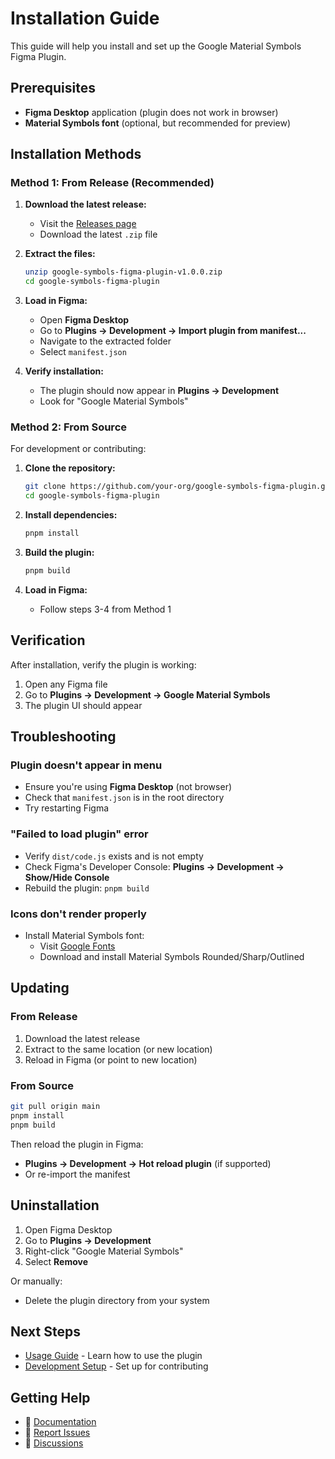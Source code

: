 # Installation Guide

This guide will help you install and set up the Google Material Symbols Figma Plugin.

## Prerequisites

- **Figma Desktop** application (plugin does not work in browser)
- **Material Symbols font** (optional, but recommended for preview)

## Installation Methods

### Method 1: From Release (Recommended)

1. **Download the latest release:**
   - Visit the [Releases page](https://github.com/your-org/google-symbols-figma-plugin/releases)
   - Download the latest `.zip` file

2. **Extract the files:**
   ```bash
   unzip google-symbols-figma-plugin-v1.0.0.zip
   cd google-symbols-figma-plugin
   ```

3. **Load in Figma:**
   - Open **Figma Desktop**
   - Go to **Plugins → Development → Import plugin from manifest...**
   - Navigate to the extracted folder
   - Select `manifest.json`

4. **Verify installation:**
   - The plugin should now appear in **Plugins → Development**
   - Look for "Google Material Symbols"

### Method 2: From Source

For development or contributing:

1. **Clone the repository:**
   ```bash
   git clone https://github.com/your-org/google-symbols-figma-plugin.git
   cd google-symbols-figma-plugin
   ```

2. **Install dependencies:**
   ```bash
   pnpm install
   ```

3. **Build the plugin:**
   ```bash
   pnpm build
   ```

4. **Load in Figma:**
   - Follow steps 3-4 from Method 1

## Verification

After installation, verify the plugin is working:

1. Open any Figma file
2. Go to **Plugins → Development → Google Material Symbols**
3. The plugin UI should appear

## Troubleshooting

### Plugin doesn't appear in menu
- Ensure you're using **Figma Desktop** (not browser)
- Check that `manifest.json` is in the root directory
- Try restarting Figma

### "Failed to load plugin" error
- Verify `dist/code.js` exists and is not empty
- Check Figma's Developer Console: **Plugins → Development → Show/Hide Console**
- Rebuild the plugin: `pnpm build`

### Icons don't render properly
- Install Material Symbols font:
  - Visit [Google Fonts](https://fonts.google.com/icons)
  - Download and install Material Symbols Rounded/Sharp/Outlined

## Updating

### From Release

1. Download the latest release
2. Extract to the same location (or new location)
3. Reload in Figma (or point to new location)

### From Source

```bash
git pull origin main
pnpm install
pnpm build
```

Then reload the plugin in Figma:
- **Plugins → Development → Hot reload plugin** (if supported)
- Or re-import the manifest

## Uninstallation

1. Open Figma Desktop
2. Go to **Plugins → Development**
3. Right-click "Google Material Symbols"
4. Select **Remove**

Or manually:
- Delete the plugin directory from your system

## Next Steps

- [Usage Guide](usage.md) - Learn how to use the plugin
- [Development Setup](development.md) - Set up for contributing

## Getting Help

- 📖 [Documentation](../README.md)
- 🐛 [Report Issues](https://github.com/your-org/google-symbols-figma-plugin/issues)
- 💬 [Discussions](https://github.com/your-org/google-symbols-figma-plugin/discussions)
